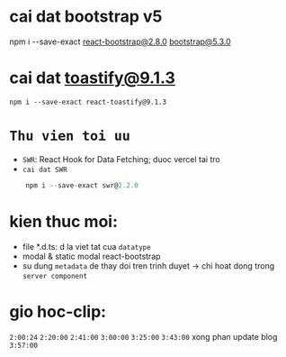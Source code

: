 # cai dat bootstrap v5

npm i --save-exact react-bootstrap@2.8.0 bootstrap@5.3.0

# cai dat toastify@9.1.3

`npm i --save-exact react-toastify@9.1.3`

# `Thu vien toi uu`

- `SWR`: React Hook for Data Fetching; duoc vercel tai tro
- `cai dat SWR`

```javascript
    npm i --save-exact swr@2.2.0
```

# kien thuc moi:

- file \*.d.ts: d la viet tat cua `datatype`
- modal & static modal react-bootstrap
- su dung `metadata` de thay doi tren trinh duyet -> chi hoat dong trong `server component`

# gio hoc-clip:

`2:00:24`
`2:20:00`
`2:41:00`
`3:00:00`
`3:25:00`
`3:43:00` xong phan update blog
`3:57:00`
